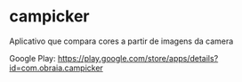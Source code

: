 # campicker
Aplicativo que compara cores a partir de imagens da camera

Google Play: https://play.google.com/store/apps/details?id=com.obraia.campicker
